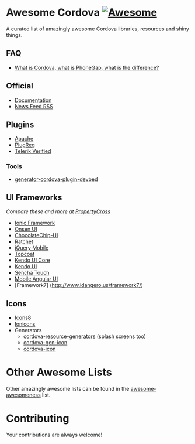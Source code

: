 # Awesome Cordova [![Awesome](https://cdn.rawgit.com/sindresorhus/awesome/d7305f38d29fed78fa85652e3a63e154dd8e8829/media/badge.svg)](https://github.com/sindresorhus/awesome)

A curated list of amazingly awesome Cordova libraries, resources and shiny things.

## FAQ
- [What is Cordova, what is PhoneGap, what is the difference?](http://ionicframework.com/blog/what-is-cordova-phonegap/)

## Official
- [Documentation](https://cordova.apache.org/docs/en/edge/index.html)
- [News Feed RSS](https://cordova.apache.org/rss.xml)

## Plugins
- [Apache](http://cordova.apache.org/plugins/)
- [PlugReg](http://plugreg.com/)
- [Telerik Verified](http://plugins.telerik.com/)

### Tools
- [generator-cordova-plugin-devbed](https://github.com/sony/generator-cordova-plugin-devbed)

## UI Frameworks

_Compare these and more at [PropertyCross](http://propertycross.com/)_

- [Ionic Framework](http://ionicframework.com/)
- [Onsen UI](http://onsenui.io/)
- [ChocolateChip-UI](http://chocolatechip-ui.com/)
- [Ratchet](http://goratchet.com/)
- [jQuery Mobile](http://jquerymobile.com/)
- [Topcoat](http://topcoat.io/)
- [Kendo UI Core](http://www.telerik.com/kendo-ui/open-source-core)
- [Kendo UI](http://www.telerik.com/kendo-ui)
- [Sencha Touch](http://www.sencha.com/products/touch/)
- [Mobile Angular UI](http://mobileangularui.com/)
- [Framework7] (http://www.idangero.us/framework7/)

## Icons
- [Icons8](http://icons8.com/)
- [Ionicons](http://ionicons.com/)
- Generators
	- [cordova-resource-generators](https://github.com/busterc/cordova-resource-generators) (splash screens too)
	- [cordova-gen-icon](https://www.npmjs.org/package/cordova-gen-icon)
	- [cordova-icon](https://www.npmjs.org/package/cordova-icon)

# Other Awesome Lists
Other amazingly awesome lists can be found in the [awesome-awesomeness](https://github.com/bayandin/awesome-awesomeness) list.

# Contributing
Your contributions are always welcome!
